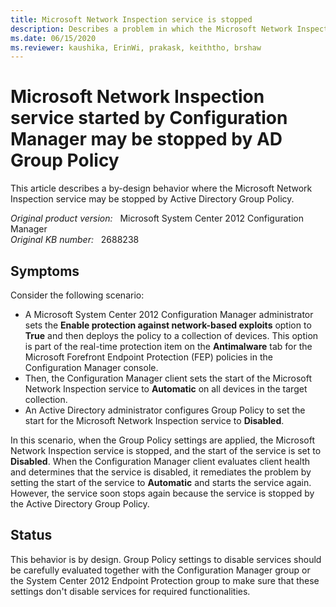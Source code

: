 ```yaml
---
title: Microsoft Network Inspection service is stopped
description: Describes a problem in which the Microsoft Network Inspection service may be stopped by Active Directory Group Policy.
ms.date: 06/15/2020
ms.reviewer: kaushika, ErinWi, prakask, keiththo, brshaw
---
```

# Microsoft Network Inspection service started by Configuration Manager may be stopped by AD Group Policy

This article describes a by-design behavior where the Microsoft Network Inspection service may be stopped by Active Directory Group Policy.

_Original product version:_ &nbsp; Microsoft System Center 2012 Configuration Manager  
_Original KB number:_ &nbsp; 2688238

## Symptoms

Consider the following scenario:

- A Microsoft System Center 2012 Configuration Manager administrator sets the **Enable protection against network-based exploits** option to **True** and then deploys the policy to a collection of devices. This option is part of the real-time protection item on the **Antimalware** tab for the Microsoft Forefront Endpoint Protection (FEP) policies in the Configuration Manager console.
- Then, the Configuration Manager client sets the start of the Microsoft Network Inspection service to **Automatic** on all devices in the target collection.
- An Active Directory administrator configures Group Policy to set the start for the Microsoft Network Inspection service to **Disabled**.

In this scenario, when the Group Policy settings are applied, the Microsoft Network Inspection service is stopped, and the start of the service is set to **Disabled**. When the Configuration Manager client evaluates client health and determines that the service is disabled, it remediates the problem by setting the start of the service to **Automatic** and starts the service again. However, the service soon stops again because the service is stopped by the Active Directory Group Policy.

## Status

This behavior is by design. Group Policy settings to disable services should be carefully evaluated together with the Configuration Manager group or the System Center 2012 Endpoint Protection group to make sure that these settings don't disable services for required functionalities.
